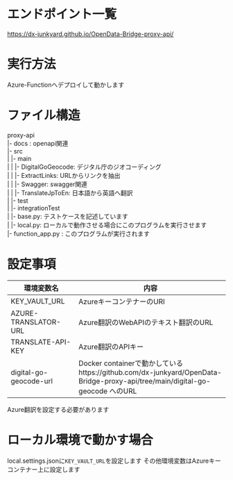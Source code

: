 # エンドポイント一覧
https://dx-junkyard.github.io/OpenData-Bridge-proxy-api/

# 実行方法
Azure-Functionへデプロイして動かします

# ファイル構造
proxy-api  
|- docs : openapi関連  
|- src  
|  |- main  
|  |  |- DigitalGoGeocode: デジタル庁のジオコーディング  
|  |  |- ExtractLinks: URLからリンクを抽出  
|  |  |- Swagger: swagger関連  
|  |  |- TranslateJpToEn: 日本語から英語へ翻訳  
|  |- test  
|  |- integrationTest  
|     |- base.py: テストケースを記述しています  
|     |- local.py: ローカルで動作させる場合にこのプログラムを実行させます  
|- function_app.py : このプログラムが実行されます  

# 設定事項
| 環境変数名 | 内容 |
| -- | -- |
| KEY_VAULT_URL | AzureキーコンテナーのURI |
| AZURE-TRANSLATOR-URL | Azure翻訳のWebAPIのテキスト翻訳のURL |
| TRANSLATE-API-KEY | Azure翻訳のAPIキー |
| digital-go-geocode-url | Docker containerで動かしているhttps://github.com/dx-junkyard/OpenData-Bridge-proxy-api/tree/main/digital-go-geocode へのURL |

Azure翻訳を設定する必要があります

# ローカル環境で動かす場合
local.settings.jsonに`KEY_VAULT_URL`を設定します
その他環境変数はAzureキーコンテナー上に設定します
